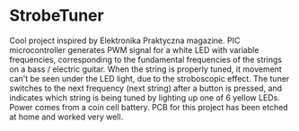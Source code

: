 # StrobeTuner
Cool project inspired by Elektronika Praktyczna magazine.
PIC microcontroller generates PWM signal for a white LED with variable frequencies, corresponding to the fundamental frequencies of the strings on a bass / electric guitar. When the string is properly tuned, it movement can't be seen under the LED light, due to the stroboscopic effect. The tuner switches to the next frequency (next string) after a button is pressed, and indicates which string is being tuned by lighting up one of 6 yellow LEDs. Power comes from a coin cell battery.
PCB for this project has been etched at home and worked very well.
